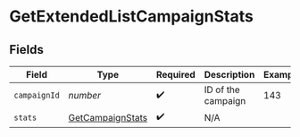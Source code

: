 # GetExtendedListCampaignStats


## Fields

| Field                                                       | Type                                                        | Required                                                    | Description                                                 | Example                                                     |
| ----------------------------------------------------------- | ----------------------------------------------------------- | ----------------------------------------------------------- | ----------------------------------------------------------- | ----------------------------------------------------------- |
| `campaignId`                                                | *number*                                                    | :heavy_check_mark:                                          | ID of the campaign                                          | 143                                                         |
| `stats`                                                     | [GetCampaignStats](../../models/shared/getcampaignstats.md) | :heavy_check_mark:                                          | N/A                                                         |                                                             |